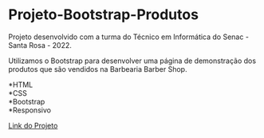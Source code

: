 # Projeto-Bootstrap-Produtos
 
Projeto desenvolvido com a turma do Técnico em Informática do Senac - Santa Rosa - 2022.

Utilizamos o Bootstrap para desenvolver uma página de demonstração dos produtos que são vendidos na Barbearia Barber Shop.
 
 *HTML\
 *CSS\
 *Bootstrap\
 *Responsivo
 
 [Link do Projeto](https://robsondpreuss.github.io/Projeto-Bootstrap-Produtos-Barber-Shop/)
 
 
